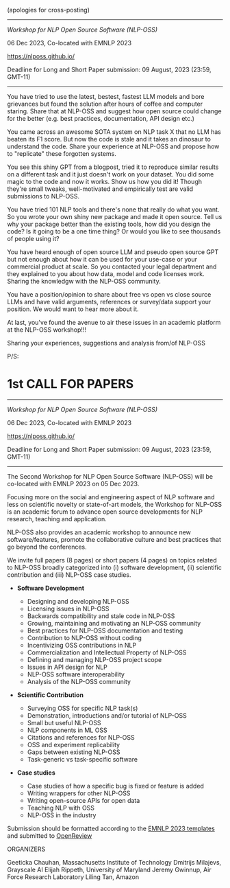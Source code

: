 (apologies for cross-posting) 

----------------------------------------------------------------

*Workshop for NLP Open Source Software (NLP-OSS)*

06 Dec 2023, Co-located with EMNLP 2023

https://nlposs.github.io/

Deadline for Long and Short Paper submission: 09 August, 2023
(23:59, GMT-11)

----------------------------------------------------------------

You have tried to use the latest, bestest, fastest LLM models and bore grievances but found the solution after hours of coffee and computer staring. Share that at NLP-OSS and suggest how open source could change for the better (e.g. best practices, documentation, API design etc.)

You came across an awesome SOTA system on NLP task X that no LLM has beaten its F1 score. But now the code is stale and it takes an dinosaur to understand the code. Share your experience at NLP-OSS and propose how to "replicate" these forgotten systems. 

You see this shiny GPT from a blogpost, tried it to reproduce similar results on a different task and it just doesn't work on your dataset. You did some magic to the code and now it works. Show us how you did it! Though they're small tweaks, well-motivated and empirically test are valid submissions to NLP-OSS. 

You have tried 101 NLP tools and there's none that really do what you want. So you wrote your own shiny new package and made it open source. Tell us why your package better than the existing tools, how did you design the code? Is it going to be a one time thing? Or would you like to see thousands of people using it?

You have heard enough of open source LLM and pseudo open source GPT but not enough about how it can be used for your use-case or your commercial product at scale. So you contacted your legal department and they explained to you about how data, model and code licenses work. Sharing the knowledgw with the NLP-OSS community.

You have a position/opinion to share about free vs open vs close source LLMs and have valid arguments, references or survey/data support your position. We would want to hear more about it.

At last, you've found the avenue to air these issues in an academic platform at the NLP-OSS workshop!!! 

Sharing your experiences, suggestions and analysis from/of NLP-OSS 


P/S:

1st CALL FOR PAPERS 
====

----------------------------------------------------------------

*Workshop for NLP Open Source Software (NLP-OSS)*

06 Dec 2023, Co-located with EMNLP 2023

https://nlposs.github.io/

Deadline for Long and Short Paper submission: 09 August, 2023
(23:59, GMT-11)

----------------------------------------------------------------

The Second Workshop for NLP Open Source Software (NLP-OSS) will be co-located 
with EMNLP 2023 on 05 Dec 2023.

Focusing more on the social and engineering aspect of NLP software 
and less on scientific novelty or state-of-art models, the Workshop for NLP-OSS 
is an academic forum to advance open source developments for NLP research, 
teaching and application.

NLP-OSS also provides an academic workshop to announce new software/features, 
promote the collaborative culture and best practices that go beyond the conferences.

We invite full papers (8 pages) or short papers (4 pages) on topics related to 
NLP-OSS broadly categorized into (i) software development, (ii) scientific 
contribution and (iii) NLP-OSS case studies.

 - **Software Development**
   - Designing and developing NLP-OSS
   - Licensing issues in NLP-OSS
   - Backwards compatibility and stale code in NLP-OSS
   - Growing, maintaining and motivating an NLP-OSS community
   - Best practices for NLP-OSS documentation and testing
   - Contribution to NLP-OSS without coding
   - Incentivizing OSS contributions in NLP
   - Commercialization and Intellectual Property of NLP-OSS
   - Defining and managing NLP-OSS project scope
   - Issues in API design for NLP
   - NLP-OSS software interoperability
   - Analysis of the NLP-OSS community

 - **Scientific Contribution**
   - Surveying OSS for specific NLP task(s)
   - Demonstration, introductions and/or tutorial of NLP-OSS
   - Small but useful NLP-OSS
   - NLP components in ML OSS
   - Citations and references for NLP-OSS
   - OSS and experiment replicability
   - Gaps between existing NLP-OSS
   - Task-generic vs task-specific software


 - **Case studies**
   - Case studies of how a specific bug is fixed or feature is added
   - Writing wrappers for other NLP-OSS
   - Writing open-source APIs for open data
   - Teaching NLP with OSS
   - NLP-OSS in the industry
   
Submission should be formatted according to the [EMNLP 2023 templates](https://2023.emnlp.org/call-for-papers) and submitted to [OpenReview](https://openreview.net/group?id=EMNLP/2023/Workshop/NLP-OSS)


ORGANIZERS

Geeticka Chauhan, Massachusetts Institute of Technology
Dmitrijs Milajevs, Grayscale AI
Elijah Rippeth, University of Maryland
Jeremy Gwinnup, Air Force Research Laboratory
Liling Tan, Amazon
